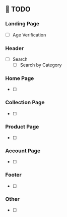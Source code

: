 ## 📌 TODO
### Landing Page
- [ ] Age Verification
### Header
- [ ] Search
  - [ ] Search by Category
### Home Page
- [ ]
### Collection Page
- [ ]
### Product Page
- [ ]
### Account Page
- [ ]
### Footer
- [ ]
### Other
- [ ]
